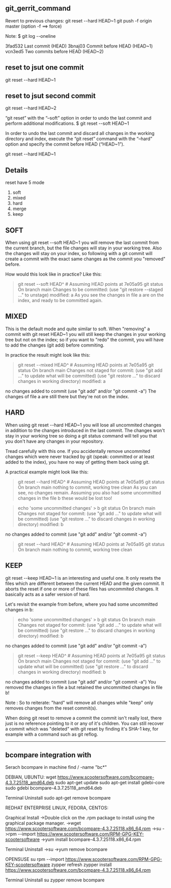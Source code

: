 git_gerrit_command
-------------------
Revert to previous changes:
git reset --hard HEAD~1
git push -f origin master (option -f ==> force)

Note:
$ git log --oneline

3fad532  Last commit   (HEAD)
3bnaj03  Commit before HEAD   (HEAD~1)
vcn3ed5  Two commits before HEAD   (HEAD~2)

reset to jsut one commit
---------------------------
git reset --hard HEAD~1

reset to jsut second commit
---------------------------
git reset --hard HEAD~2

 
 “git reset” with the “–soft” option in order to undo the last commit and perform additional modifications.
 $ git reset --soft HEAD~1
 
 In order to undo the last commit and discard all changes in the working directory and index, execute the “git reset” command with the “–hard” option and specify the commit before HEAD (“HEAD~1”).
 
  git reset --hard HEAD~1
  
  Details
  -----------
  
  reset have 5 mode
  1. soft
  2. mixed
  3. hard
  4. merge
  5. keep
  
SOFT
--------
When using git reset --soft HEAD~1 you will remove the last commit from the current branch, but the file changes will stay in your working tree. Also the changes will stay on your index, so following with a git commit will create a commit with the exact same changes as the commit you "removed" before.

How would this look like in practice? Like this:

> git reset --soft HEAD^ # Assuming HEAD points at 7e05a95
> git status
On branch main
Changes to be committed:
  (use "git restore --staged <file>..." to unstage)
    modified:   a
As you see the changes in file a are on the index, and ready to be committed again.
  
MIXED
----------

This is the default mode and quite similar to soft. When "removing" a commit with git reset HEAD~1 you will still keep the changes in your working tree but not on the index; so if you want to "redo" the commit, you will have to add the changes (git add) before commiting.

In practice the result might look like this:

> git reset --mixed HEAD^ # Assuming HEAD points at 7e05a95
> git status
On branch main
Changes not staged for commit:
  (use "git add <file>..." to update what will be committed)
  (use "git restore <file>..." to discard changes in working directory)
    modified:   a

no changes added to commit (use "git add" and/or "git commit -a")
The changes of file a are still there but they're not on the index.

HARD
--------
When using git reset --hard HEAD~1 you will lose all uncommited changes in addition to the changes introduced in the last commit. The changes won't stay in your working tree so doing a git status command will tell you that you don't have any changes in your repository.

Tread carefully with this one. If you accidentally remove uncommited changes which were never tracked by git (speak: committed or at least added to the index), you have no way of getting them back using git.

A practical example might look like this:

> git reset --hard HEAD^ # Assuming HEAD points at 7e05a95
> git status
On branch main
nothing to commit, working tree clean
As you can see, no changes remain. Assuming you also had some uncommitted changes in the file b these would be lost too!

> echo 'some uncommitted changes' > b
> git status
On branch main
Changes not staged for commit:
  (use "git add <file>..." to update what will be committed)
  (use "git restore <file>..." to discard changes in working directory)
    modified:   b

no changes added to commit (use "git add" and/or "git commit -a")

> git reset --hard HEAD^ # Assuming HEAD points at 7e05a95
> git status
On branch main
nothing to commit, working tree clean

KEEP
-----
git reset --keep HEAD~1 is an interesting and useful one. It only resets the files which are different between the current HEAD and the given commit. It aborts the reset if one or more of these files has uncommited changes. It basically acts as a safer version of hard.

Let's revisit the example from before, where you had some uncommitted changes in b:

> echo 'some uncommitted changes' > b
> git status
On branch main
Changes not staged for commit:
  (use "git add <file>..." to update what will be committed)
  (use "git restore <file>..." to discard changes in working directory)
    modified:   b

no changes added to commit (use "git add" and/or "git commit -a")

> git reset --keep HEAD^ # Assuming HEAD points at 7e05a95
> git status
On branch main
Changes not staged for commit:
  (use "git add <file>..." to update what will be committed)
  (use "git restore <file>..." to discard changes in working directory)
    modified:   b

no changes added to commit (use "git add" and/or "git commit -a")
You removed the changes in file a but retained the uncommitted changes in file b!

Note : So to reiterate: "hard" will remove all changes while "keep" only removes changes from the reset commit(s).

When doing git reset to remove a commit the commit isn't really lost, there just is no reference pointing to it or any of it's children. You can still recover a commit which was "deleted" with git reset by finding it's SHA-1 key, for example with a command such as git reflog.

--------------------------------------------------------------------------------------------------------------
bcompare integration with
---------------------------
Serach bcompare in machine
 find / -name "bc*"

DEBIAN, UBUNTU:
wget https://www.scootersoftware.com/bcompare-4.3.7.25118_amd64.deb
sudo apt-get update
sudo apt-get install gdebi-core
sudo gdebi bcompare-4.3.7.25118_amd64.deb

Terminal Uninstall
sudo apt-get remove bcompare

REDHAT ENTERPRISE LINUX, FEDORA, CENTOS:

Graphical Install
->Double click on the .rpm package to install using the graphical package manager.
->wget https://www.scootersoftware.com/bcompare-4.3.7.25118.x86_64.rpm
->su
->rpm --import https://www.scootersoftware.com/RPM-GPG-KEY-scootersoftware
->yum install bcompare-4.3.7.25118.x86_64.rpm

Terminal Uninstall
->su
->yum remove bcompare

OPENSUSE
su
rpm --import https://www.scootersoftware.com/RPM-GPG-KEY-scootersoftware
zypper refresh
zypper install https://www.scootersoftware.com/bcompare-4.3.7.25118.x86_64.rpm

Terminal Uninstall
su
zypper remove bcompare


